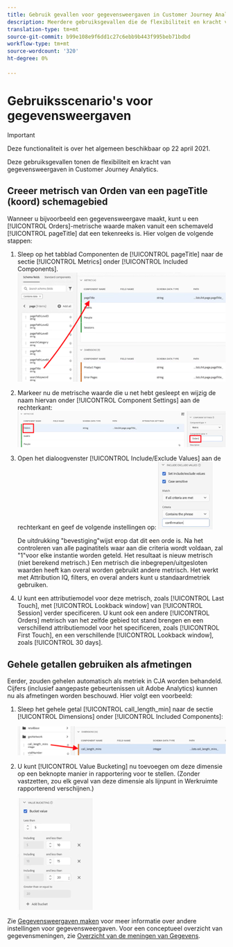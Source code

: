 ```yaml
---
title: Gebruik gevallen voor gegevensweergaven in Customer Journey Analytics
description: Meerdere gebruiksgevallen die de flexibiliteit en kracht van gegevensweergaven in Customer Journey Analytics tonen
translation-type: tm+mt
source-git-commit: b99e108e9f6dd1c27c6ebb9b443f995beb71bdbd
workflow-type: tm+mt
source-wordcount: '320'
ht-degree: 0%

---
```



# Gebruiksscenario&#39;s voor gegevensweergaven

>[!IMPORTANT]
>
>Deze functionaliteit is over het algemeen beschikbaar op 22 april 2021.

Deze gebruiksgevallen tonen de flexibiliteit en kracht van gegevensweergaven in Customer Journey Analytics.

## Creeer metrisch van Orden van een pageTitle (koord) schemagebied

Wanneer u bijvoorbeeld een gegevensweergave maakt, kunt u een [!UICONTROL Orders]-metrische waarde maken vanuit een schemaveld [!UICONTROL pageTitle] dat een tekenreeks is. Hier volgen de volgende stappen:

1. Sleep op het tabblad Componenten de [!UICONTROL pageTitle] naar de sectie [!UICONTROL Metrics] onder [!UICONTROL Included Components].
   ![](assets/use-case1a.png)
1. Markeer nu de metrische waarde die u net hebt gesleept en wijzig de naam hiervan onder [!UICONTROL Component Settings] aan de rechterkant:
   ![](assets/orders.png)
1. Open het dialoogvenster [!UICONTROL Include/Exclude Values] aan de rechterkant en geef de volgende instellingen op:
   ![](assets/orders2.png)

   De uitdrukking &quot;bevestiging&quot;wijst erop dat dit een orde is. Na het controleren van alle paginatitels waar aan die criteria wordt voldaan, zal &quot;1&quot;voor elke instantie worden geteld. Het resultaat is nieuw metrisch (niet berekend metrisch.) Een metrisch die inbegrepen/uitgesloten waarden heeft kan overal worden gebruikt andere metrisch. Het werkt met Attribution IQ, filters, en overal anders kunt u standaardmetriek gebruiken.
1. U kunt een attributiemodel voor deze metrisch, zoals [!UICONTROL Last Touch], met [!UICONTROL Lookback window] van [!UICONTROL Session] verder specificeren.
U kunt ook een andere [!UICONTROL Orders] metrisch van het zelfde gebied tot stand brengen en een verschillend attributiemodel voor het specificeren, zoals [!UICONTROL First Touch], en een verschillende [!UICONTROL Lookback window], zoals [!UICONTROL 30 days].

## Gehele getallen gebruiken als afmetingen

Eerder, zouden gehelen automatisch als metriek in CJA worden behandeld. Cijfers (inclusief aangepaste gebeurtenissen uit Adobe Analytics) kunnen nu als afmetingen worden beschouwd. Hier volgt een voorbeeld:

1. Sleep het gehele getal [!UICONTROL call_length_min] naar de sectie [!UICONTROL Dimensions] onder [!UICONTROL Included Components]:

   ![](assets/integers.png)

1. U kunt [!UICONTROL Value Bucketing] nu toevoegen om deze dimensie op een beknopte manier in rapportering voor te stellen. (Zonder vastzetten, zou elk geval van deze dimensie als lijnpunt in Werkruimte rapporterend verschijnen.)

   ![](assets/bucketing.png)

Zie [Gegevensweergaven maken](/help/data-views/create-dataview2.md) voor meer informatie over andere instellingen voor gegevensweergaven.
Voor een conceptueel overzicht van gegevensmeningen, zie [Overzicht van de meningen van Gegevens](/help/data-views/data-views.md).